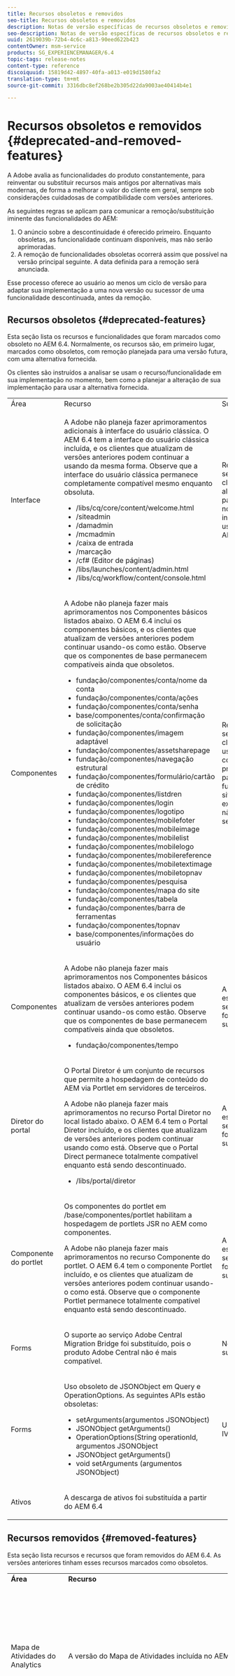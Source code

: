 ```yaml
---
title: Recursos obsoletos e removidos
seo-title: Recursos obsoletos e removidos
description: Notas de versão específicas de recursos obsoletos e removidos do Adobe Experience Manager 6.4.
seo-description: Notas de versão específicas de recursos obsoletos e removidos do Adobe Experience Manager 6.4.
uuid: 2619039b-72b4-4c6c-a813-90eed622b423
contentOwner: msm-service
products: SG_EXPERIENCEMANAGER/6.4
topic-tags: release-notes
content-type: reference
discoiquuid: 15819d42-4897-40fa-a013-e019d1580fa2
translation-type: tm+mt
source-git-commit: 3316dbc8ef268be2b305d22da9003ae40414b4e1

---
```



# Recursos obsoletos e removidos {#deprecated-and-removed-features}

A Adobe avalia as funcionalidades do produto constantemente, para reinventar ou substituir recursos mais antigos por alternativas mais modernas, de forma a melhorar o valor do cliente em geral, sempre sob considerações cuidadosas de compatibilidade com versões anteriores.

As seguintes regras se aplicam para comunicar a remoção/substituição iminente das funcionalidades do AEM:

1. O anúncio sobre a descontinuidade é oferecido primeiro. Enquanto obsoletas, as funcionalidade continuam disponíveis, mas não serão aprimoradas.
1. A remoção de funcionalidades obsoletas ocorrerá assim que possível na versão principal seguinte. A data definida para a remoção será anunciada.

Esse processo oferece ao usuário ao menos um ciclo de versão para adaptar sua implementação a uma nova versão ou sucessor de uma funcionalidade descontinuada, antes da remoção.

## Recursos obsoletos {#deprecated-features}

Esta seção lista os recursos e funcionalidades que foram marcados como obsoleto no AEM 6.4. Normalmente, os recursos são, em primeiro lugar, marcados como obsoletos, com remoção planejada para uma versão futura, com uma alternativa fornecida.

Os clientes são instruídos a analisar se usam o recurso/funcionalidade em sua implementação no momento, bem como a planejar a alteração de sua implementação para usar a alternativa fornecida.

<table> 
 <tbody>
  <tr>
   <td>Área</td> 
   <td>Recurso</td> 
   <td>Substituição</td> 
  </tr>
  <tr>
   <td>Interface</td> 
   <td><p>A Adobe não planeja fazer aprimoramentos adicionais à interface do usuário clássica. O AEM 6.4 tem a interface do usuário clássica incluída, e os clientes que atualizam de versões anteriores podem continuar a usando da mesma forma. Observe que a interface do usuário clássica permanece completamente compatível mesmo enquanto obsoluta. </p> 
    <ul> 
     <li>/libs/cq/core/content/welcome.html</li> 
     <li>/siteadmin</li> 
     <li>/damadmin</li> 
     <li>/mcmadmin</li> 
     <li>/caixa de entrada</li> 
     <li>/marcação</li> 
     <li>/cf# (Editor de páginas)</li> 
     <li>/libs/launches/content/admin.html</li> 
     <li>/libs/cq/workflow/content/console.html</li> 
    </ul> </td> 
   <td><p>Recomenda-se que os clientes alternem para usar a nova interface do usuário do AEM.</p> <p> </p> </td> 
  </tr>
  <tr>
   <td>Componentes</td> 
   <td><p>A Adobe não planeja fazer mais aprimoramentos nos Componentes básicos listados abaixo. O AEM 6.4 inclui os componentes básicos, e os clientes que atualizam de versões anteriores podem continuar usando-os como estão. Observe que os componentes de base permanecem compatíveis ainda que obsoletos. </p> 
    <ul> 
     <li>fundação/componentes/conta/nome da conta</li> 
     <li>fundação/componentes/conta/ações</li> 
     <li>fundação/componentes/conta/senha</li> 
     <li>base/componentes/conta/confirmação de solicitação</li> 
     <li>fundação/componentes/imagem adaptável</li> 
     <li>fundação/componentes/assetsharepage</li> 
     <li>fundação/componentes/navegação estrutural</li> 
     <li>fundação/componentes/formulário/cartão de crédito</li> 
     <li>fundação/componentes/listdren</li> 
     <li>fundação/componentes/login</li> 
     <li>fundação/componentes/logotipo</li> 
     <li>fundação/componentes/mobilefoter</li> 
     <li>fundação/componentes/mobileimage</li> 
     <li>fundação/componentes/mobilelist</li> 
     <li>fundação/componentes/mobilelogo</li> 
     <li>fundação/componentes/mobilereference</li> 
     <li>fundação/componentes/mobiletextimage</li> 
     <li>fundação/componentes/mobiletopnav</li> 
     <li>fundação/componentes/pesquisa</li> 
     <li>fundação/componentes/mapa do site</li> 
     <li>fundação/componentes/tabela</li> 
     <li>fundação/componentes/barra de ferramentas</li> 
     <li>fundação/componentes/topnav</li> 
     <li>base/componentes/informações do usuário</li> 
    </ul> </td> 
   <td>Recomenda-se que os clientes usem os componentes principais para projetos futuros. Os sites existentes não precisam ser alterados.</td> 
  </tr>
  <tr>
   <td>Componentes</td> 
   <td><p>A Adobe não planeja fazer mais aprimoramentos nos Componentes básicos listados abaixo. O AEM 6.4 inclui os componentes básicos, e os clientes que atualizam de versões anteriores podem continuar usando-os como estão. Observe que os componentes de base permanecem compatíveis ainda que obsoletos.</p> 
    <ul> 
     <li>fundação/componentes/tempo</li> 
    </ul> </td> 
   <td>A ponto de escrever, não se planeja fornecer um substituto.</td> 
  </tr>
  <tr>
   <td>Diretor do portal</td> 
   <td><p>O Portal Diretor é um conjunto de recursos que permite a hospedagem de conteúdo do AEM via Portlet em servidores de terceiros.</p> <p>A Adobe não planeja fazer mais aprimoramentos no recurso Portal Diretor no local listado abaixo. O AEM 6.4 tem o Portal Diretor incluído, e os clientes que atualizam de versões anteriores podem continuar usando como está. Observe que o Portal Direct permanece totalmente compatível enquanto está sendo descontinuado.</p> 
    <ul> 
     <li>/libs/portal/diretor</li> 
    </ul> </td> 
   <td>A ponto de escrever, não se planeja fornecer um substituto.</td> 
  </tr>
  <tr>
   <td>Componente do portlet</td> 
   <td><p>Os componentes do portlet em /base/componentes/portlet habilitam a hospedagem de portlets JSR no AEM como componentes.</p> <p>A Adobe não planeja fazer mais aprimoramentos no recurso Componente do portlet. O AEM 6.4 tem o componente Portlet incluído, e os clientes que atualizam de versões anteriores podem continuar usando-o como está. Observe que o componente Portlet permanece totalmente compatível enquanto está sendo descontinuado.</p> </td> 
   <td>A ponto de escrever, não se planeja fornecer um substituto.</td> 
  </tr>
  <tr>
   <td>Forms</td> 
   <td><p>O suporte ao serviço Adobe Central Migration Bridge foi substituído, pois o produto Adobe Central não é mais compatível.</p> </td> 
   <td>Nenhuma substituição </td> 
  </tr>
    <tr>
   <td>Forms</td> 
   <td><p>Uso obsoleto de JSONObject em Query e OperationOptions. As seguintes APIs estão obsoletas:
   <ul><li>setArguments(argumentos JSONObject)</li><li>JSONObject getArguments()</li><li>OperationOptions(String operationId, argumentos JSONObject</li><li>JSONObject getArguments()</li><li>void setArguments (argumentos JSONObject)</li></ul>
   </p> </td> 
   <td>Usar a API IValueMap </td> 
  </tr>
  <tr>
   <td>Ativos</td> 
   <td><p>A descarga de ativos foi substituída a partir do AEM 6.4</p> </td> 
   <td> </td> 
  </tr>
 </tbody>
</table>

## Recursos removidos {#removed-features}

Esta seção lista recursos e recursos que foram removidos do AEM 6.4. As versões anteriores tinham esses recursos marcados como obsoletos.

<table> 
 <tbody>
  <tr>
   <td><strong>Área</strong></td> 
   <td><strong>Recurso</strong></td> 
   <td><strong>Substituição</strong></td> 
  </tr>
  <tr>
   <td>Mapa de Atividades do Analytics</td> 
   <td>A versão do Mapa de Atividades incluída no AEM.</td> 
   <td>Devido a alterações de segurança na API do Adobe Analytics, não é mais possível usar a versão do Activity Map incluída no AEM.<br><br>O plug-in <a href="https://docs.adobe.com/content/help/en/analytics/analyze/activity-map/getting-started/get-started-users/activitymap-install.html">Activity Map fornecido pelo Adobe Analytics</a> agora deve ser usado.</td> 
  </tr>
  <tr>
   <td>Componentes</td> 
   <td>Captcha<br /> de formulário (fundação/componentes/formulário/captcha)</td> 
   <td>Use o componente ReCaptcha pelo Google</td> 
  </tr>
  <tr>
   <td>Componentes</td> 
   <td>Apresentação de slides<br /> (base/componentes/apresentação de slides)</td> 
   <td>Nenhuma substituição</td> 
  </tr>
  <tr>
   <td>Componentes</td> 
   <td>Flash<br /> (fundação/componentes/flash)</td> 
   <td>Nenhuma substituição</td> 
  </tr>
  <tr>
   <td>Componentes</td> 
   <td>Remoção do suporte para arquivos SWF de reprodução no componente<br /> de vídeo (fundação/componentes/vídeo)</td> 
   <td>Use formatos de vídeo baseados em flash.</td> 
  </tr>
  <tr>
   <td>Componentes</td> 
   <td>Tabela<br /> do produto (commerce/components/product_table)</td> 
   <td>Nenhuma substituição</td> 
  </tr>
  <tr>
   <td>Gerenciamento de tarefas</td> 
   <td>Gerenciamento<br /> de Tarefa da interface clássica (/libs/cq/taskmanagement/content/taskmanager.html)</td> 
   <td>Obsoleto desde 6.0. Use o novo gerenciamento de tarefas combinado com a interface do fluxo de trabalho.</td> 
  </tr>
  <tr>
   <td>Fluxo de trabalho</td> 
   <td>Interface de usuário de notificação usada entre 5.6 e 6.2<br /> (/libs/cq/workflow/content/notifications.html)</td> 
   <td>Caixa de entrada do fluxo de trabalho /aem/caixa de entrada</td> 
  </tr>
  <tr>
   <td>Forms</td> 
   <td>A exportação de PDF para o formato PDF/E-1 usando o Gerador de PDF foi removida.</td> 
   <td>O Gerador de PDF continua a oferecer suporte à exportação de PDF para formatos PDF/A-1a/b, PDF/A-2a/b e PDF/A-3a/b.</td> 
  </tr>
  <tr>
   <td>Forms</td> 
   <td>O suporte para o serviço AEM Captcha padrão em formulários adaptativos foi removido. </td> 
   <td>Em vez disso, use ReCaptcha pelo Google.</td> 
  </tr>
  <tr>
   <td>Forms</td> 
   <td>O suporte para imagens nos fragmentos do documento foi removido. </td> 
   <td>As comunicações interativas fornecem a capacidade de usar imagens diretamente em canais impressos e da Web.<br /> </td> 
  </tr>
    <tr>
   <td>Forms</td> 
   <td> Atualização fora do local </td> 
   <td>O suporte para executar a atualização fora do local não está disponível <br/> </td> 
  </tr>
  <tr>
   <td>Forms</td> 
   <td> Integrado para migrações TarMK para DocumentMK </td> 
   <td> Você pode exportar os dados de um sistema mais antigo e depois importá-los em um sistema de configuração recente. Para obter instruções detalhadas, consulte Formulários AEM em documentações de atualização do JEE <br/> </td> 
  </tr>
    <tr>
   <td>Forms</td> 
 <td>AEM Forms no instalador JEE de 32 bits não disponível.</td> 
   <td>A Adobe parou de enviar o AEM Forms no instalador JEE de 32 bits. Você pode continuar usando o instalador de 64 bits para instalar o AEM Forms no JEE. </td>  
  </tr>
    <tr>
    <td>Forms</td> 
    <td>Remoção do suporte para o uso de imagens DAM no Componente de fragmento do Documento.</td> 
    <td> Você pode usar o componente Imagem e Gráfico no canal de impressão da comunicação interativa. Se você estiver usando um componente de fragmento de documento adaptável em formulários adaptáveis, ele deixará de funcionar após a atualização para o AEM 6.4 Forms. </td>  
  </tr>
  <tr>
   <td>Forms</td> 
   <td> Removido o recurso Documentos adaptáveis</td> 
   <td> Você pode usar o recurso de comunicações interativas para criar comunicações impressas e baseadas na Web. Se você usar Documentos adaptativos, instale o pacote de compatibilidade para continuar usando os documentos adaptáveis existentes<br/> </td> 
  </tr>
    <tr>
    <td>Forms</td> 
    <td>Formulários AEM removidos na landing page específica JEE.</td> 
    <td>O AEM Forms na landing page JEE é substituído pela landing page AEM (/aem/start.html) </td>  
  </tr>
   <tr>
   <td>Forms</td> 
   <td>Remoção do suporte para Captcha padrão</td> 
   <td>Use o serviço reCAPTCHA do Google.</td> 
  </tr>
   <tr>
   <td>Forms</td> 
   <td>Remoção do suporte para Captcha padrão</td> 
   <td>Use o serviço reCAPTCHA do Google.</td> 
  </tr>
  <tr>
   <td>Communities</td> 
   <td>O suporte para verificação do Captcha foi removido.</td> 
   <td>Use a integração de captcha personalizada (como reCAPTCHA do Google) para verificação.</td> 
  </tr>
 </tbody>
</table>

## Anúncio prévio da próxima versão {#pre-announcement-for-next-release}

Esta seção é usada para anunciar previamente as alterações na versão futura, que não estão obsoletas, mas afetará os clientes. Elas são fornecidas para propósito de planejamento.

<table> 
 <tbody>
  <tr>
   <td>Área<br /> </td> 
   <td>Recurso<br /> </td> 
   <td>Anúncio</td> 
  </tr>
  <tr>
   <td>Suporte ao navegador</td> 
   <td>Microsoft Internet Explorer</td> 
   <td>O AEM 6.4 é a última versão que oferece suporte ao Microsoft Internet Explorer 11.</td> 
  </tr>
  <tr>
   <td>Foundation</td> 
   <td>Estrutura da interface do usuário</td> 
   <td>A Adobe está substituindo os componentes da interface do usuário Coral 2 em 2019. O AEM 6.4 é completamente baseado na interface do usuário Coral 3 (introduzida com o AEM 6.2). A Adobe recomenda que seus clientes e parceiros que criaram interfaces personalizadas com o Coral 2 as refatorizem para o Coral 3. Adobe offers a tool to convert Coral 2 dialogs to Coral 3 - <a href="/help/sites-developing/dialog-conversion.md">Read more</a>.</td> 
  </tr>
 </tbody>
</table>
